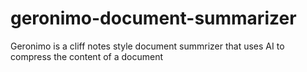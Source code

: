 # geronimo-document-summarizer
Geronimo is a cliff notes style document summrizer that uses AI to compress the content of a document
